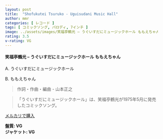 ```yaml
---
layout: post
title:  "Shofukutei Tsuruko - Uguisudani Music Hall"
author: mmr
categories: [ レコード ]
tags: [ コミックソング, パロディ, 7インチ ]
image: ../assets/images/笑福亭鶴光 – うぐいすだにミュージックホール ももえちゃん.jpg
rating: 3.5
v-rating: VG
---
```


#### 笑福亭鶴光 – うぐいすだにミュージックホール ももえちゃん

A. うぐいすだにミュージックホール

B. ももえちゃん

> 作詞・作曲・編曲 - 山本正之

> 「うぐいすだにミュージックホール」は、笑福亭鶴光が1975年5月に発売したコミックソング。

[メルカリで購入](https://jp.mercari.com/item/m92548718770)

<div class="mt-4 mb-4 d-flex align-items-center">
<strong class="mr-1">盤質: VG</strong>
</div>
<div class="mt-4 mb-4 d-flex align-items-center">
<strong class="mr-1">ジャケット: VG</strong>
</div>
